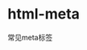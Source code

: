 # html-meta
常见meta标签

  <meta name="viewport" content="width=device-width, initial-scale=1, user-scalable=no" />
  <meta name="apple-mobile-web-app-capable" content="yes" />
  <meta name="apple-mobile-web-app-status-bar-style" content="black" />
  <meta name="format-detection"content="telephone=no, email=no" />
  <meta name="viewport" content="width=device-width, initial-scale=1, user-scalable=no" />
  <meta name="apple-mobile-web-app-capable" content="yes" /><!-- 删除苹果默认的工具栏和菜单栏 -->
  <meta name="apple-mobile-web-app-status-bar-style" content="black" /><!-- 设置苹果工具栏颜色 -->
  <meta name="format-detection" content="telphone=no, email=no" /><!-- 忽略页面中的数字识别为电话，忽略email识别 -->
  <!-- 启用360浏览器的极速模式(webkit) -->
  <meta name="renderer" content="webkit">
  <!-- 避免IE使用兼容模式 -->
  <meta http-equiv="X-UA-Compatible" content="IE=edge">
  <!-- 针对手持设备优化，主要是针对一些老的不识别viewport的浏览器，比如黑莓 -->
  <meta name="HandheldFriendly" content="true">
  <!-- 微软的老式浏览器 -->
  <meta name="MobileOptimized" content="320">
  <!-- uc强制竖屏 -->
  <meta name="screen-orientation" content="portrait">
  <!-- QQ强制竖屏 -->
  <meta name="x5-orientation" content="portrait">
  <!-- UC强制全屏 -->
  <meta name="full-screen" content="yes">
  <!-- QQ强制全屏 -->
  <meta name="x5-fullscreen" content="true">
  <!-- UC应用模式 -->
  <meta name="browsermode" content="application">
  <!-- QQ应用模式 -->
  <meta name="x5-page-mode" content="app">
  <!-- windows phone 点击无高光 -->
  <meta name="msapplication-tap-highlight" content="no">
  <!-- 适应移动端end -->
